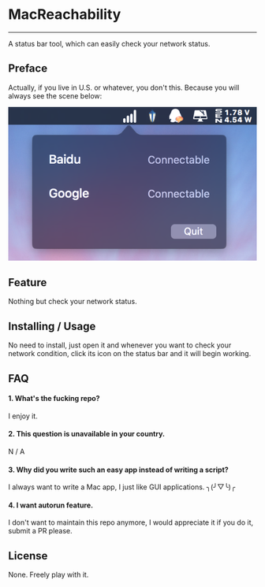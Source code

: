 # MacReachability
---
A status bar tool, which can easily check your network status.

## Preface
Actually, if you live in U.S. or whatever, you don't this. Because you will always see the scene below:

![](https://raw.githubusercontent.com/unixzii/MacReachability/master/Images/2.png)

## Feature
Nothing but check your network status.

## Installing / Usage
No need to install, just open it and whenever you want to check your network condition, click its icon on the status bar and it will begin working.

## FAQ

#### 1. What's the fucking repo?
I enjoy it.
#### 2. This question is unavailable in your country.
N / A
#### 3. Why did you write such an easy app instead of writing a script?
I always want to write a Mac app, I just like GUI applications. ╮(╯▽╰)╭
#### 4. I want autorun feature.
I don't want to maintain this repo anymore, I would appreciate it if you do it, submit a PR please.

## License
None. Freely play with it.
